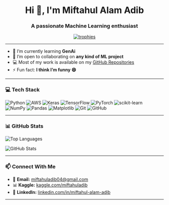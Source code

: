 <h1 align="center">Hi 👋, I'm Miftahul Alam Adib</h1>
<h3 align="center">A passionate Machine Learning enthusiast</h3>

<p align="center">
  <a href="https://github.com/ryo-ma/github-profile-trophy">
    <img src="https://github-profile-trophy.vercel.app/?username=miftahul-adib&theme=onedark" alt="trophies" />
  </a>
</p>

---

- 🌱 I’m currently learning **GenAi**
- 🤝 I’m open to collaborating on **any kind of ML project**
- 💻 Most of my work is available on my [GitHub Repositories](https://github.com/Miftahul-adib?tab=repositories)
- ⚡ Fun fact: **I think I’m funny 😄**

---

### 💻 Tech Stack

![Python](https://img.shields.io/badge/python-3670A0?style=for-the-badge&logo=python&logoColor=ffdd54)
![AWS](https://img.shields.io/badge/AWS-%23FF9900.svg?style=for-the-badge&logo=amazon-aws&logoColor=white)
![Keras](https://img.shields.io/badge/Keras-%23D00000.svg?style=for-the-badge&logo=Keras&logoColor=white)
![TensorFlow](https://img.shields.io/badge/TensorFlow-%23FF6F00.svg?style=for-the-badge&logo=TensorFlow&logoColor=white)
![PyTorch](https://img.shields.io/badge/PyTorch-%23EE4C2C.svg?style=for-the-badge&logo=PyTorch&logoColor=white)
![scikit-learn](https://img.shields.io/badge/scikit--learn-%23F7931E.svg?style=for-the-badge&logo=scikit-learn&logoColor=white)
![NumPy](https://img.shields.io/badge/numpy-%23013243.svg?style=for-the-badge&logo=numpy&logoColor=white)
![Pandas](https://img.shields.io/badge/pandas-%23150458.svg?style=for-the-badge&logo=pandas&logoColor=white)
![Matplotlib](https://img.shields.io/badge/Matplotlib-%23ffffff.svg?style=for-the-badge&logo=Matplotlib&logoColor=black)
![Git](https://img.shields.io/badge/git-%23F05033.svg?style=for-the-badge&logo=git&logoColor=white)
![GitHub](https://img.shields.io/badge/github-%23121011.svg?style=for-the-badge&logo=github&logoColor=white)

---

### 📊 GitHub Stats

<p align="left">
  <img src="https://github-readme-stats.vercel.app/api/top-langs?username=miftahul-adib&show_icons=true&locale=en&layout=compact" alt="Top Languages" />
</p>

<p align="left">
  <img src="https://github-readme-stats.vercel.app/api?username=miftahul-adib&show_icons=true&locale=en" alt="GitHub Stats" />
</p>

---

### 📫 Connect With Me

- 📧 **Email:** miftahuladib04@gmail.com  
- 📊 **Kaggle:** [kaggle.com/miftahuladib](https://www.kaggle.com/miftahuladib)  
- 💼 **LinkedIn:** [linkedin.com/in/miftahul-alam-adib](https://www.linkedin.com/in/miftahul-alam-adib/)

---
